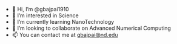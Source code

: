 - 👋 Hi, I’m @gbajpai1910
- 👀 I’m interested in Science
- 🌱 I’m currently learning NanoTechnology
- 💞️ I’m looking to collaborate on Advanced Numerical Computing
- 📫 You can contact me at gbajpai@nd.edu

<!---
gbajpai1910/gbajpai1910 is a ✨ special ✨ repository because its `README.md` (this file) appears on your GitHub profile.
You can click the Preview link to take a look at your changes.
--->
